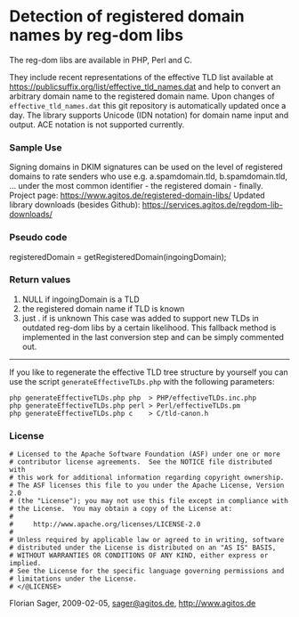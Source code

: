 # Detection of registered domain names by reg-dom libs

The reg-dom libs are available in PHP, Perl and C.

They include recent representations of the effective TLD list available at
https://publicsuffix.org/list/effective_tld_names.dat
and help to convert an arbitrary domain name to the registered domain name.
Upon changes of `effective_tld_names.dat` this git repository is automatically updated once a day.
The library supports Unicode (IDN notation) for domain name input and output. ACE notation is not supported currently.

### Sample Use
Signing domains in DKIM signatures can be used on the level of registered domains
to rate senders who use e.g. a.spamdomain.tld, b.spamdomain.tld, ... under
the most common identifier - the registered domain - finally.
Project page: https://www.agitos.de/registered-domain-libs/
Updated library downloads (besides Github): https://services.agitos.de/regdom-lib-downloads/

### Pseudo code
registeredDomain = getRegisteredDomain(ingoingDomain);

### Return values
1) NULL if ingoingDomain is a TLD
2) the registered domain name if TLD is known
3) just <domain>.<tld> if <tld> is unknown
   This case was added to support new TLDs in outdated reg-dom libs
   by a certain likelihood. This fallback method is implemented in the
   last conversion step and can be simply commented out.

---

If you like to regenerate the effective TLD tree structure by yourself
you can use the script `generateEffectiveTLDs.php` with the following parameters:

```
php generateEffectiveTLDs.php php  > PHP/effectiveTLDs.inc.php
php generateEffectiveTLDs.php perl > Perl/effectiveTLDs.pm
php generateEffectiveTLDs.php c    > C/tld-canon.h
```

### License
```
# Licensed to the Apache Software Foundation (ASF) under one or more
# contributor license agreements.  See the NOTICE file distributed with
# this work for additional information regarding copyright ownership.
# The ASF licenses this file to you under the Apache License, Version 2.0
# (the "License"); you may not use this file except in compliance with
# the License.  You may obtain a copy of the License at:
# 
#     http://www.apache.org/licenses/LICENSE-2.0
# 
# Unless required by applicable law or agreed to in writing, software
# distributed under the License is distributed on an "AS IS" BASIS,
# WITHOUT WARRANTIES OR CONDITIONS OF ANY KIND, either express or implied.
# See the License for the specific language governing permissions and
# limitations under the License.
# </@LICENSE>
```

Florian Sager, 2009-02-05, sager@agitos.de, http://www.agitos.de

